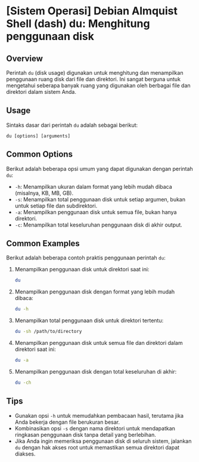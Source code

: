 # [Sistem Operasi] Debian Almquist Shell (dash) du: Menghitung penggunaan disk

## Overview
Perintah `du` (disk usage) digunakan untuk menghitung dan menampilkan penggunaan ruang disk dari file dan direktori. Ini sangat berguna untuk mengetahui seberapa banyak ruang yang digunakan oleh berbagai file dan direktori dalam sistem Anda.

## Usage
Sintaks dasar dari perintah `du` adalah sebagai berikut:

```
du [options] [arguments]
```

## Common Options
Berikut adalah beberapa opsi umum yang dapat digunakan dengan perintah `du`:

- `-h`: Menampilkan ukuran dalam format yang lebih mudah dibaca (misalnya, KB, MB, GB).
- `-s`: Menampilkan total penggunaan disk untuk setiap argumen, bukan untuk setiap file dan subdirektori.
- `-a`: Menampilkan penggunaan disk untuk semua file, bukan hanya direktori.
- `-c`: Menampilkan total keseluruhan penggunaan disk di akhir output.

## Common Examples
Berikut adalah beberapa contoh praktis penggunaan perintah `du`:

1. Menampilkan penggunaan disk untuk direktori saat ini:
   ```bash
   du
   ```

2. Menampilkan penggunaan disk dengan format yang lebih mudah dibaca:
   ```bash
   du -h
   ```

3. Menampilkan total penggunaan disk untuk direktori tertentu:
   ```bash
   du -sh /path/to/directory
   ```

4. Menampilkan penggunaan disk untuk semua file dan direktori dalam direktori saat ini:
   ```bash
   du -a
   ```

5. Menampilkan penggunaan disk dengan total keseluruhan di akhir:
   ```bash
   du -ch
   ```

## Tips
- Gunakan opsi `-h` untuk memudahkan pembacaan hasil, terutama jika Anda bekerja dengan file berukuran besar.
- Kombinasikan opsi `-s` dengan nama direktori untuk mendapatkan ringkasan penggunaan disk tanpa detail yang berlebihan.
- Jika Anda ingin memeriksa penggunaan disk di seluruh sistem, jalankan `du` dengan hak akses root untuk memastikan semua direktori dapat diakses.